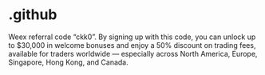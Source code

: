 # .github
Weex referral code “ckk0”. By signing up with this code, you can unlock up to $30,000 in welcome bonuses and enjoy a 50% discount on trading fees, available for traders worldwide — especially across North America, Europe, Singapore, Hong Kong, and Canada.
